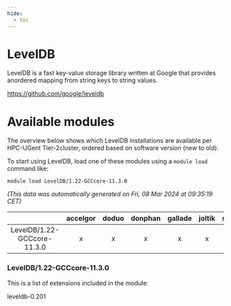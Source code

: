 ```yaml
---
hide:
  - toc
---
```


LevelDB
=======


LevelDB is a fast key-value storage library written at Google that provides anordered mapping from string keys to string values.

https://github.com/google/leveldb
# Available modules


The overview below shows which LevelDB installations are available per HPC-UGent Tier-2cluster, ordered based on software version (new to old).

To start using LevelDB, load one of these modules using a `module load` command like:

```shell
module load LevelDB/1.22-GCCcore-11.3.0
```

*(This data was automatically generated on Fri, 08 Mar 2024 at 09:35:19 CET)*  

| |accelgor|doduo|donphan|gallade|joltik|skitty|
| :---: | :---: | :---: | :---: | :---: | :---: | :---: |
|LevelDB/1.22-GCCcore-11.3.0|x|x|x|x|x|x|


### LevelDB/1.22-GCCcore-11.3.0

This is a list of extensions included in the module:

leveldb-0.201